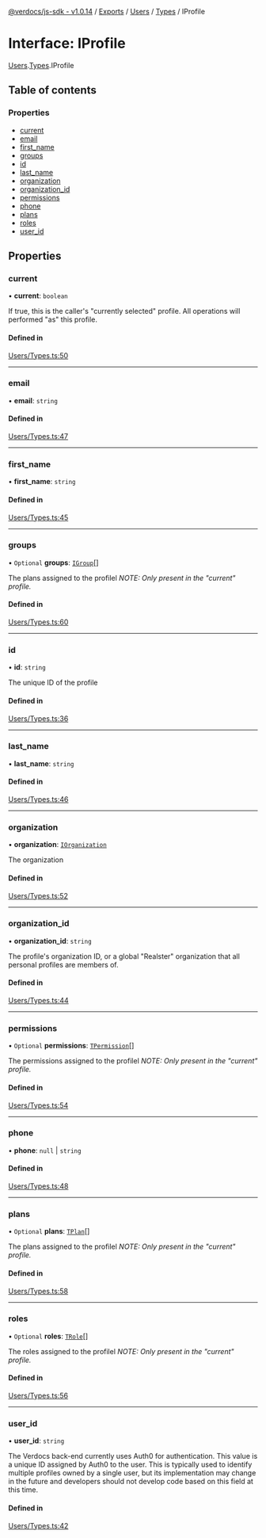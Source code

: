 [@verdocs/js-sdk - v1.0.14](../README.md) / [Exports](../modules.md) / [Users](../modules/Users.md) / [Types](../modules/Users.Types.md) / IProfile

# Interface: IProfile

[Users](../modules/Users.md).[Types](../modules/Users.Types.md).IProfile

## Table of contents

### Properties

- [current](Users.Types.IProfile.md#current)
- [email](Users.Types.IProfile.md#email)
- [first_name](Users.Types.IProfile.md#first_name)
- [groups](Users.Types.IProfile.md#groups)
- [id](Users.Types.IProfile.md#id)
- [last_name](Users.Types.IProfile.md#last_name)
- [organization](Users.Types.IProfile.md#organization)
- [organization_id](Users.Types.IProfile.md#organization_id)
- [permissions](Users.Types.IProfile.md#permissions)
- [phone](Users.Types.IProfile.md#phone)
- [plans](Users.Types.IProfile.md#plans)
- [roles](Users.Types.IProfile.md#roles)
- [user_id](Users.Types.IProfile.md#user_id)

## Properties

### current

• **current**: `boolean`

If true, this is the caller's "currently selected" profile. All operations will performed "as" this profile.

#### Defined in

[Users/Types.ts:50](https://github.com/Verdocs/js-sdk/blob/main/src/Users/Types.ts#L50)

___

### email

• **email**: `string`

#### Defined in

[Users/Types.ts:47](https://github.com/Verdocs/js-sdk/blob/main/src/Users/Types.ts#L47)

___

### first\_name

• **first\_name**: `string`

#### Defined in

[Users/Types.ts:45](https://github.com/Verdocs/js-sdk/blob/main/src/Users/Types.ts#L45)

___

### groups

• `Optional` **groups**: [`IGroup`](Organizations.Types.IGroup.md)[]

The plans assigned to the profilel _NOTE: Only present in the "current" profile._

#### Defined in

[Users/Types.ts:60](https://github.com/Verdocs/js-sdk/blob/main/src/Users/Types.ts#L60)

___

### id

• **id**: `string`

The unique ID of the profile

#### Defined in

[Users/Types.ts:36](https://github.com/Verdocs/js-sdk/blob/main/src/Users/Types.ts#L36)

___

### last\_name

• **last\_name**: `string`

#### Defined in

[Users/Types.ts:46](https://github.com/Verdocs/js-sdk/blob/main/src/Users/Types.ts#L46)

___

### organization

• **organization**: [`IOrganization`](Organizations.Types.IOrganization.md)

The organization

#### Defined in

[Users/Types.ts:52](https://github.com/Verdocs/js-sdk/blob/main/src/Users/Types.ts#L52)

___

### organization\_id

• **organization\_id**: `string`

The profile's organization ID, or a global "Realster" organization that all personal profiles are members of.

#### Defined in

[Users/Types.ts:44](https://github.com/Verdocs/js-sdk/blob/main/src/Users/Types.ts#L44)

___

### permissions

• `Optional` **permissions**: [`TPermission`](../modules/Users.Types.md#tpermission)[]

The permissions assigned to the profilel _NOTE: Only present in the "current" profile._

#### Defined in

[Users/Types.ts:54](https://github.com/Verdocs/js-sdk/blob/main/src/Users/Types.ts#L54)

___

### phone

• **phone**: ``null`` \| `string`

#### Defined in

[Users/Types.ts:48](https://github.com/Verdocs/js-sdk/blob/main/src/Users/Types.ts#L48)

___

### plans

• `Optional` **plans**: [`TPlan`](../modules/Users.Types.md#tplan)[]

The plans assigned to the profilel _NOTE: Only present in the "current" profile._

#### Defined in

[Users/Types.ts:58](https://github.com/Verdocs/js-sdk/blob/main/src/Users/Types.ts#L58)

___

### roles

• `Optional` **roles**: [`TRole`](../modules/Users.Types.md#trole)[]

The roles assigned to the profilel _NOTE: Only present in the "current" profile._

#### Defined in

[Users/Types.ts:56](https://github.com/Verdocs/js-sdk/blob/main/src/Users/Types.ts#L56)

___

### user\_id

• **user\_id**: `string`

The Verdocs back-end currently uses Auth0 for authentication. This value is a unique ID assigned by Auth0 to the
user. This is typically used to identify multiple profiles owned by a single user, but its implementation may
change in the future and developers should not develop code based on this field at this time.

#### Defined in

[Users/Types.ts:42](https://github.com/Verdocs/js-sdk/blob/main/src/Users/Types.ts#L42)
